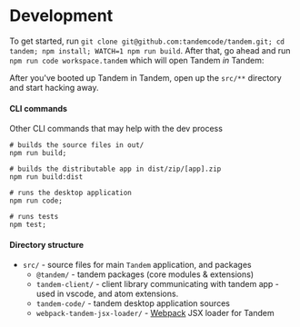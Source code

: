 
# Development

To get started, run `git clone git@github.com:tandemcode/tandem.git; cd tandem; npm install; WATCH=1 npm run build`. After that, go ahead and run `npm run code workspace.tandem` which will open Tandem *in* Tandem:

After you've booted up Tandem in Tandem, open up the `src/**` directory and start hacking away.

#### CLI commands

Other CLI commands that may help with the dev process

```
# builds the source files in out/
npm run build;

# builds the distributable app in dist/zip/[app].zip
npm run build:dist

# runs the desktop application
npm run code;

# runs tests
npm test;
```

#### Directory structure

- `src/` - source files for main `Tandem` application, and packages
  - `@tandem/` - tandem packages (core modules & extensions)
  - `tandem-client/` - client library communicating with tandem app - used in vscode, and atom extensions.
  - `tandem-code/` - tandem desktop application sources
  - `webpack-tandem-jsx-loader/` - [Webpack](//webpack.js.org) JSX loader for Tandem
